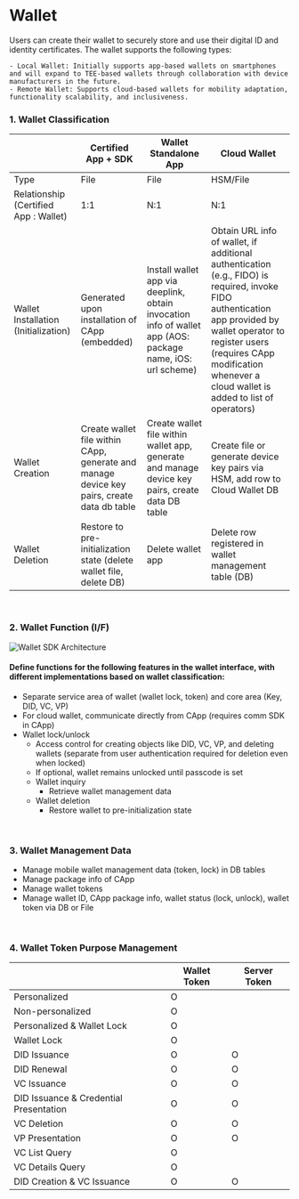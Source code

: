 <!-- Individual documents may be merged in the future, so the table of contents is not used. -->

# Wallet
Users can create their wallet to securely store and use their digital ID and identity certificates. The wallet supports the following types:

```code
- Local Wallet: Initially supports app-based wallets on smartphones and will expand to TEE-based wallets through collaboration with device manufacturers in the future.
- Remote Wallet: Supports cloud-based wallets for mobility adaptation, functionality scalability, and inclusiveness.
```

### 1. Wallet Classification


|          | Certified App + SDK | Wallet Standalone App | Cloud Wallet |
|----------|----------|----------|----------|
|   Type   |   File   |   File   |   HSM/File   |
|   Relationship (Certified App : Wallet) |   1:1   |   N:1   |   N:1   |
|   Wallet Installation (Initialization)  |   Generated upon installation of CApp (embedded)   |   Install wallet app via deeplink, obtain invocation info of wallet app (AOS: package name, iOS: url scheme)   |   Obtain URL info of wallet, if additional authentication (e.g., FIDO) is required, invoke FIDO authentication app provided by wallet operator to register users (requires CApp modification whenever a cloud wallet is added to list of operators)   |
|   Wallet Creation  |   Create wallet file within CApp, generate and manage device key pairs, create data db table   |   Create wallet file within wallet app, generate and manage device key pairs, create data DB table   |   Create file or generate device key pairs via HSM, add row to Cloud Wallet DB   |
|   Wallet Deletion  |   Restore to pre-initialization state (delete wallet file, delete DB)   |   Delete wallet app   |   Delete row registered in wallet management table (DB)   |
<br>

### 2. Wallet Function (I/F)

![Wallet SDK Architecture](../../assets/wallet_sw_archtecture.png)

#### Define functions for the following features in the wallet interface, with different implementations based on wallet classification:
* Separate service area of wallet (wallet lock, token) and core area (Key, DID, VC, VP)
* For cloud wallet, communicate directly from CApp (requires comm SDK in CApp)
* Wallet lock/unlock
    * Access control for creating objects like DID, VC, VP, and deleting wallets (separate from user authentication required for deletion even when locked)
    * If optional, wallet remains unlocked until passcode is set
    * Wallet inquiry
        * Retrieve wallet management data
    * Wallet deletion
        * Restore wallet to pre-initialization state
        
<br>


### 3. Wallet Management Data
* Manage mobile wallet management data (token, lock) in DB tables
* Manage package info of CApp
* Manage wallet tokens
* Manage wallet ID, CApp package info, wallet status (lock, unlock), wallet token via DB or File

<br>

### 4. Wallet Token Purpose Management
|  | Wallet Token | Server Token |
|----------|----------|----------|
|   Personalized  |   O   |      |
|   Non-personalized |   O   |      |
|   Personalized & Wallet Lock  |   O   |      |
|   Wallet Lock  |   O   |      |
|   DID Issuance  |   O   |   O   |
|   DID Renewal  |   O   |   O   |
|   VC Issuance  |   O   |   O   |
|   DID Issuance & Credential Presentation  |   O   |   O   |
|   VC Deletion  |   O   |   O   |
|   VP Presentation  |   O   |   O   |
|   VC List Query  |   O   |      |
|   VC Details Query  |   O   |      |
|   DID Creation & VC Issuance  |   O   |   O   |

<!-- Empty line for spacing -->
<br>
